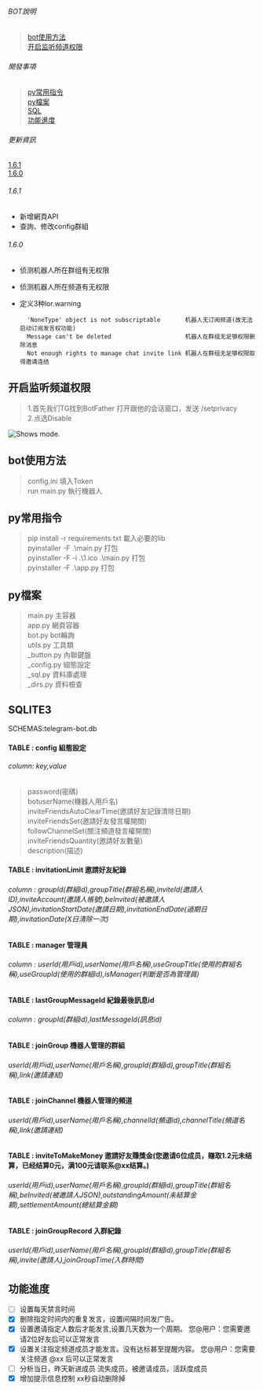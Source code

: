 ###### BOT說明
>[bot使用方法](#bot使用方法)  
[开启监听频道权限](#开启监听频道权限)  

###### 開發事項  
>[py常用指令](#py常用指令)  
[py檔案](#py檔案)  
[SQL](#SQLITE3)  
[功能進度](#功能進度)  

###### 更新資訊
[1.6.1](#1.6.1)  
[1.6.0](#1.6.0)  

###### 1.6.1
* 新增網頁API
* 查詢、修改config群組
###### 1.6.0
* 侦测机器人所在群组有无权限
* 侦测机器人所在频道有无权限
* 定义3种lor.warning  

        'NoneType' object is not subscriptable       机器人无订阅频道(故无法启动订阅发言权功能)  
        Message can't be deleted                     机器人在群组无足够权限删除消息  
        Not enough rights to manage chat invite link 机器人在群组无足够权限取得邀请连结  



## 开启监听频道权限  
>1.首先我们TG找到BotFather 打开跟他的会话窗口，发送 /setprivacy  
2.点选Disable
<picture>
  <img alt="Shows mode." src="https://img-blog.csdnimg.cn/img_convert/6ed7818985d811d5445ff88cc88b029b.png">
</picture>  



## bot使用方法
>config.ini 填入Token  
run main.py 執行機器人  



## py常用指令
> pip install -r requirements.txt 載入必要的lib  
pyinstaller -F .\main.py 打包  
pyinstaller -F -i .\1.ico .\main.py 打包  
pyinstaller -F .\app.py 打包  



## py檔案
>main.py  主容器  
app.py  網頁容器  
bot.py bot輪詢  
utils.py  工具類  
_button.py  內聯鍵盤  
_config.py  組態設定  
_sql.py  資料庫處理  
_dirs.py  資料檢查  



## SQLITE3
SCHEMAS:telegram-bot.db
#### TABLE : config  組態設定
###### column: key,value
>password(密碼)  
botuserName(機器人用戶名)  
inviteFriendsAutoClearTime(邀請好友記錄清除日期)  
inviteFriendsSet(邀請好友發言權開關)  
followChannelSet(關注頻道發言權開關)  
inviteFriendsQuantity(邀請好友數量)  
description(描述)  

#### TABLE : invitationLimit 邀請好友紀錄
###### column : groupId(群組id),groupTitle(群組名稱),inviteId(邀請人ID),inviteAccount(邀請人帳號),beInvited(被邀請人JSON),invitationStartDate(邀請日期),invitationEndDate(過期日期),invitationDate(X日清除一次)
#### TABLE : manager 管理員
###### column : userId(用戶id),userName(用戶名稱),useGroupTitle(使用的群組名稱),useGroupId(使用的群組id),isManager(判斷是否為管理員)
#### TABLE : lastGroupMessageId 紀錄最後訊息id
###### column : groupId(群組id),lastMessageId(訊息id)
#### TABLE : joinGroup 機器人管理的群組
###### userId(用戶id),userName(用戶名稱),groupId(群組id),groupTitle(群組名稱),link(邀請連結)
#### TABLE : joinChannel 機器人管理的頻道
###### userId(用戶id),userName(用戶名稱),channelId(頻道id),channelTitle(頻道名稱),link(邀請連結)
#### TABLE : inviteToMakeMoney 邀請好友賺獎金(您邀请6位成员，赚取1.2元未结算，已经结算0元，满100元请联系@xx结算。)
###### userId(用戶id),userName(用戶名稱),groupId(群組id),groupTitle(群組名稱),beInvited(被邀請人JSON),outstandingAmount(未結算金額),settlementAmount(總結算金額)
#### TABLE : joinGroupRecord 入群紀錄
###### userId(用戶id),userName(用戶名稱),groupId(群組id),groupTitle(群組名稱),invite(邀請人),joinGroupTime(入群時間)



## 功能進度
- [ ] 设置每天禁言时间  
- [x] 删除指定时间内的重复发言，设置间隔时间发广告。  
- [x] 设置邀请指定人数后才能发言,设置几天数为一个周期。 您@用户：您需要邀请2位好友后可以正常发言  
- [x] 设置关注指定频道成员才能发言。没有达标甚至提醒内容。 您@用户：您需要关注频道 @xx 后可以正常发言  
- [ ] 分析当日，昨天新进成员 流失成员，被邀请成员，活跃度成员  
- [x] 增加提示信息控制 xx秒自动删除掉  

